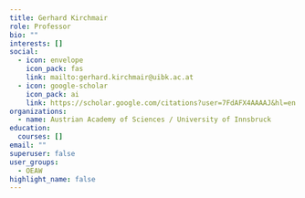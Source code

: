 ```yaml
---
title: Gerhard Kirchmair
role: Professor
bio: ""
interests: []
social:
  - icon: envelope
    icon_pack: fas
    link: mailto:gerhard.kirchmair@uibk.ac.at
  - icon: google-scholar
    icon_pack: ai
    link: https://scholar.google.com/citations?user=7FdAFX4AAAAJ&hl=en
organizations:
  - name: Austrian Academy of Sciences / University of Innsbruck
education:
  courses: []
email: ""
superuser: false
user_groups:
  - OEAW
highlight_name: false
---
```

